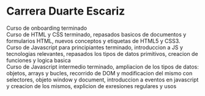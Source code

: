 # Carrera Duarte Escariz
Curso de onboarding terminado  
Curso de HTML y CSS terminado, repasados basicos de documentos y formularios HTML, nuevos conceptos y etiquetas de HTML5 y CSS3.  
Curso de Javascript para principiantes terminado, introduccion a JS y tecnologias relevantes, repasados los tipos de datos primitivos, creacion de funciones y logica basica  
Curso de Javascript intermedio terminado, ampliacion de los tipos de datos: objetos, arrays y bucles, recorrido de DOM y modificacion del mismo con selectores, objeto window y document, introduccion 
a eventos en javascript y creacion de los mismos, explicion de exresiones regulares y usos  

